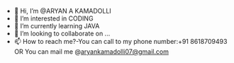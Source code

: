 - 👋 Hi, I’m @ARYAN A KAMADOLLI
- 👀 I’m interested in CODING
- 🌱 I’m currently learning JAVA
- 💞️ I’m looking to collaborate on ...
- 📫 How to reach me?-You can call to my phone number:+91 8618709493 OR You can mail me @aryankamadolli07@gmail.com

<!---
ARYANAKAMADOLLI/ARYANAKAMADOLLI is a ✨ special ✨ repository because its `README.md` (this file) appears on your GitHub profile.
You can click the Preview link to take a look at your changes.
--->
